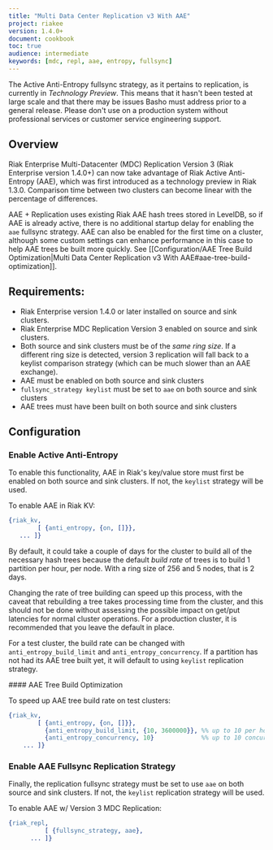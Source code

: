 ```yaml
---
title: "Multi Data Center Replication v3 With AAE"
project: riakee
version: 1.4.0+
document: cookbook
toc: true
audience: intermediate
keywords: [mdc, repl, aae, entropy, fullsync]
---
```


<div class="info">
The Active Anti-Entropy fullsync strategy, as it pertains to replication, is currently in <em>Technology Preview</em>. This means that it hasn't been tested at large scale and that there may be issues Basho must address prior to a general release. Please don't use on a production system without professional services or customer service engineering support.
</div>

## Overview

Riak Enterprise Multi-Datacenter (MDC) Replication Version 3 (Riak Enterprise version 1.4.0+) can now take advantage of Riak Active Anti-Entropy (AAE), which was first introduced as a technology preview in Riak 1.3.0. Comparison time between two clusters can become linear with the percentage of differences.

AAE + Replication uses existing Riak AAE hash trees stored in LevelDB, so if AAE is already active, there is no additional startup delay for enabling the `aae` fullsync strategy. AAE can also be enabled for the first time on a cluster, although some custom settings can enhance performance in this case to help AAE trees be built more quickly. See [[Configuration/AAE Tree Build Optimization|Multi Data Center Replication v3 With AAE#aae-tree-build-optimization]].

## Requirements:

* Riak Enterprise version 1.4.0 or later installed on source and sink clusters.
* Riak Enterprise MDC Replication Version 3 enabled on source and sink clusters.
* Both source and sink clusters must be of the *same ring size*. If a different ring size is detected, version 3 replication will fall back to a keylist comparison strategy (which can be much slower than an AAE exchange).
* AAE must be enabled on both source and sink clusters
* `fullsync_strategy keylist` must be set to `aae` on both source and sink clusters
* AAE trees must have been built on both source and sink clusters


## Configuration

### Enable Active Anti-Entropy
To enable this functionality, AAE in Riak's key/value store must first be enabled on both source and sink clusters. If not, the `keylist` strategy will be used.

To enable AAE in Riak KV:

```erlang
{riak_kv,
        [ {anti_entropy, {on, []}},
   ... ]}
```

By default, it could take a couple of days for the cluster to build all of the necessary hash trees because the default *build rate* of trees is to build 1 partition per hour, per node. With a ring size of 256 and 5 nodes, that is 2 days.

Changing the rate of tree building can speed up this process, with the caveat that rebuilding a tree takes processing time from the cluster, and this should not be done without assessing the possible impact on get/put latencies for normal cluster operations. For a production cluster, it is recommended that you leave the default in place.

For a test cluster, the build rate can be changed with `anti_entropy_build_limit` and `anti_entropy_concurrency`. If a partition has not had its AAE tree built yet, it will default to using `keylist` replication strategy.

<div id="aae-tree-build-optimization"></div>
#### AAE Tree Build Optimization

To speed up AAE tree build rate on test clusters:

```erlang
{riak_kv,
        [ {anti_entropy, {on, []}},
          {anti_entropy_build_limit, {10, 3600000}}, %% up to 10 per hour
          {anti_entropy_concurrency, 10}             %% up to 10 concurrent builds
    ... ]}
```

### Enable AAE Fullsync Replication Strategy

Finally, the replication fullsync strategy must be set to use `aae` on both source and sink clusters. If not, the `keylist` replication strategy will be used.

To enable AAE w/ Version 3 MDC Replication:

```erlang
{riak_repl,
          [ {fullsync_strategy, aae},
      ... ]}
```
